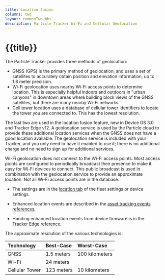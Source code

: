 ```yaml
---
title: Location fusion
columns: two
layout: commonTwo.hbs
description: Particle Tracker Wi-Fi and Cellular Geolocation
---
```


# {{title}}

The Particle Tracker provides three methods of geolocation:

- GNSS (GPS) is the primary method of geolocation, and uses a set of satellites to accurately obtain position and elevation information, up to 1.8 meter precision.
- Wi-Fi geolocation uses nearby Wi-Fi access points to determine location. This is especially helpful indoors and outdoors in "urban canyons" in downtown areas where building block views of the GNSS satellites, but there are many nearby Wi-Fi networks.
- Cell tower location uses a database of cellular tower identifiers to locate the tower you are connected to. This has the lowest resolution.

The last two are used in the location fusion feature, new in Device OS 3.0 and Tracker Edge v12. A geolocation service is used by the Particle cloud to provide these additional location services when the GNSS does not have a good location available. The geolocation service is included with your Tracker, and you only need to have it enabled to use it; there is no additional charge and no need to sign up for additional services.

Wi-Fi geolocation does not connect to the Wi-Fi access points. Most access points are configured to periodically broadcast their presence to make it easy for Wi-Fi devices to connect. This public broadcast is used in combination with the geolocation service to provide an approximate location. Not all Wi-Fi access points are in the database.

- The settings are in the [location tab](/tutorials/device-cloud/console/#location-settings) of the fleet settings or device settings.

- Enhanced location events are described in the [asset tracking events references](/reference/device-cloud/api/#enhanced-location-events).

- Handing enhanced location events from device firmware is in the [Tracker Edge reference](/reference/asset-tracking/tracker-edge-firmware/#regenhancedloccallback-trackerlocation).

The approximate resolution of the various technologies is:

| Technology | Best-Case | Worst-Case | 
| :--- | :--- | :--- |
| GNSS | 1.5 meters | 100 kilometers |
| Wi-Fi | 24 meters |  | 
| Cellular Tower | 123 meters | 10 kilometers |

